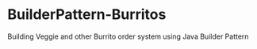 # BuilderPattern-Burritos
Building Veggie and other Burrito order system using Java Builder Pattern
